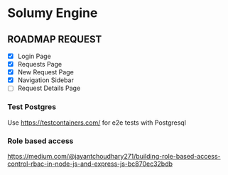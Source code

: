 # Solumy Engine

## ROADMAP REQUEST

- [x] Login Page
- [x] Requests Page
- [x] New Request Page
- [x] Navigation Sidebar
- [ ] Request Details Page

### Test Postgres

Use https://testcontainers.com/ for e2e tests with Postgresql

### Role based access

https://medium.com/@jayantchoudhary271/building-role-based-access-control-rbac-in-node-js-and-express-js-bc870ec32bdb